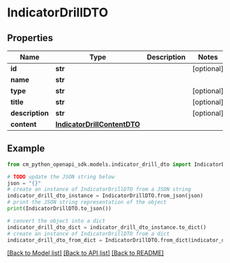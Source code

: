 # IndicatorDrillDTO


## Properties

Name | Type | Description | Notes
------------ | ------------- | ------------- | -------------
**id** | **str** |  | [optional] 
**name** | **str** |  | 
**type** | **str** |  | [optional] 
**title** | **str** |  | [optional] 
**description** | **str** |  | [optional] 
**content** | [**IndicatorDrillContentDTO**](IndicatorDrillContentDTO.md) |  | 

## Example

```python
from cm_python_openapi_sdk.models.indicator_drill_dto import IndicatorDrillDTO

# TODO update the JSON string below
json = "{}"
# create an instance of IndicatorDrillDTO from a JSON string
indicator_drill_dto_instance = IndicatorDrillDTO.from_json(json)
# print the JSON string representation of the object
print(IndicatorDrillDTO.to_json())

# convert the object into a dict
indicator_drill_dto_dict = indicator_drill_dto_instance.to_dict()
# create an instance of IndicatorDrillDTO from a dict
indicator_drill_dto_from_dict = IndicatorDrillDTO.from_dict(indicator_drill_dto_dict)
```
[[Back to Model list]](../README.md#documentation-for-models) [[Back to API list]](../README.md#documentation-for-api-endpoints) [[Back to README]](../README.md)


